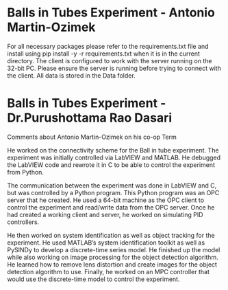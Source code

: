 # Balls in Tubes Experiment - Antonio Martin-Ozimek

For all necessary packages please refer to the requirements.txt file and install using pip install -y -r requirements.txt when it is in the current directory. The client is configured to work with the server running on the 32-bit PC. Please ensure the server is running before trying to connect with the client. All data is stored in the Data folder.

# Balls in Tubes Experiment - Dr.Purushottama Rao Dasari

Comments about Antonio Martin-Ozimek on his co-op Term

He worked on the connectivity scheme for the Ball in tube experiment. The experiment was initially controlled via LabVIEW and MATLAB. He debugged the LabVIEW code and rewrote it in C to be able to control the experiment from Python. 

The communication between the experiment was done in LabVIEW and C, but was controlled by a Python program. This Python program was an OPC server that he created. He used a 64-bit machine as the OPC client to control the experiment and read/write data from the OPC server. Once he had created a working client and server, he worked on simulating PID controllers. 

He then worked on system identification as well as object tracking for the experiment. He used MATLAB’s system identification toolkit as well as PySINDy to develop a discrete-time series model. He finished up the model while also working on image processing for the object detection algorithm. He learned how to remove lens distortion and create images for the object detection algorithm to use. Finally, he worked on an MPC controller that would use the discrete-time model to control the experiment. 
